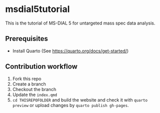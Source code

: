 # msdial5tutorial
This is the tutorial of MS-DIAL 5 for untargeted mass spec data analysis.

## Prerequisites

- Install Quarto (See https://quarto.org/docs/get-started/)

## Contribution workflow

1. Fork this repo
2. Create a branch
3. Checkout the branch
4. Update the `index.qmd`
5. `cd THISREPOFOLDER` and build the website and check it with `quarto preview` or upload changes by `quarto publish gh-pages`.
